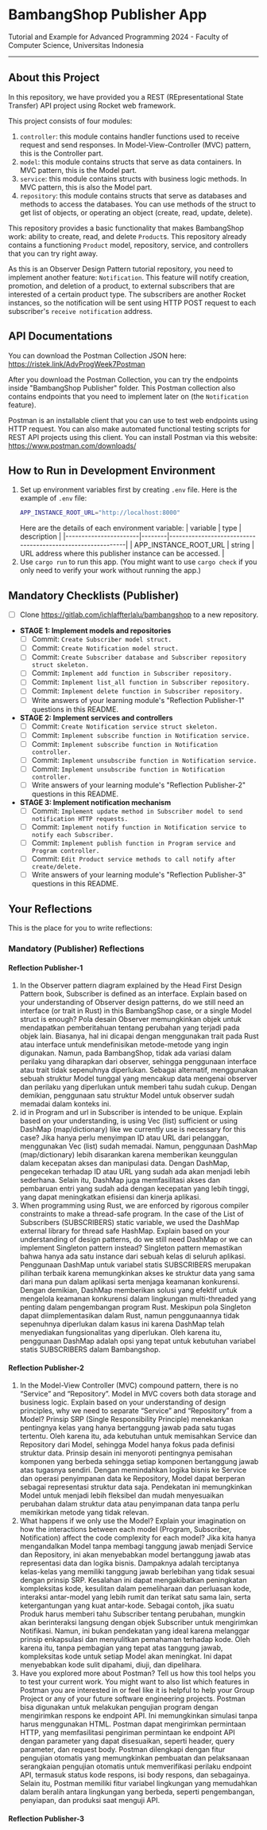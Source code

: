 # BambangShop Publisher App
Tutorial and Example for Advanced Programming 2024 - Faculty of Computer Science, Universitas Indonesia

---

## About this Project
In this repository, we have provided you a REST (REpresentational State Transfer) API project using Rocket web framework.

This project consists of four modules:
1.  `controller`: this module contains handler functions used to receive request and send responses.
    In Model-View-Controller (MVC) pattern, this is the Controller part.
2.  `model`: this module contains structs that serve as data containers.
    In MVC pattern, this is the Model part.
3.  `service`: this module contains structs with business logic methods.
    In MVC pattern, this is also the Model part.
4.  `repository`: this module contains structs that serve as databases and methods to access the databases.
    You can use methods of the struct to get list of objects, or operating an object (create, read, update, delete).

This repository provides a basic functionality that makes BambangShop work: ability to create, read, and delete `Product`s.
This repository already contains a functioning `Product` model, repository, service, and controllers that you can try right away.

As this is an Observer Design Pattern tutorial repository, you need to implement another feature: `Notification`.
This feature will notify creation, promotion, and deletion of a product, to external subscribers that are interested of a certain product type.
The subscribers are another Rocket instances, so the notification will be sent using HTTP POST request to each subscriber's `receive notification` address.

## API Documentations

You can download the Postman Collection JSON here: https://ristek.link/AdvProgWeek7Postman

After you download the Postman Collection, you can try the endpoints inside "BambangShop Publisher" folder.
This Postman collection also contains endpoints that you need to implement later on (the `Notification` feature).

Postman is an installable client that you can use to test web endpoints using HTTP request.
You can also make automated functional testing scripts for REST API projects using this client.
You can install Postman via this website: https://www.postman.com/downloads/

## How to Run in Development Environment
1.  Set up environment variables first by creating `.env` file.
    Here is the example of `.env` file:
    ```bash
    APP_INSTANCE_ROOT_URL="http://localhost:8000"
    ```
    Here are the details of each environment variable:
    | variable              | type   | description                                                |
    |-----------------------|--------|------------------------------------------------------------|
    | APP_INSTANCE_ROOT_URL | string | URL address where this publisher instance can be accessed. |
2.  Use `cargo run` to run this app.
    (You might want to use `cargo check` if you only need to verify your work without running the app.)

## Mandatory Checklists (Publisher)
-   [ ] Clone https://gitlab.com/ichlaffterlalu/bambangshop to a new repository.
-   **STAGE 1: Implement models and repositories**
    -   [ ] Commit: `Create Subscriber model struct.`
    -   [ ] Commit: `Create Notification model struct.`
    -   [ ] Commit: `Create Subscriber database and Subscriber repository struct skeleton.`
    -   [ ] Commit: `Implement add function in Subscriber repository.`
    -   [ ] Commit: `Implement list_all function in Subscriber repository.`
    -   [ ] Commit: `Implement delete function in Subscriber repository.`
    -   [ ] Write answers of your learning module's "Reflection Publisher-1" questions in this README.
-   **STAGE 2: Implement services and controllers**
    -   [ ] Commit: `Create Notification service struct skeleton.`
    -   [ ] Commit: `Implement subscribe function in Notification service.`
    -   [ ] Commit: `Implement subscribe function in Notification controller.`
    -   [ ] Commit: `Implement unsubscribe function in Notification service.`
    -   [ ] Commit: `Implement unsubscribe function in Notification controller.`
    -   [ ] Write answers of your learning module's "Reflection Publisher-2" questions in this README.
-   **STAGE 3: Implement notification mechanism**
    -   [ ] Commit: `Implement update method in Subscriber model to send notification HTTP requests.`
    -   [ ] Commit: `Implement notify function in Notification service to notify each Subscriber.`
    -   [ ] Commit: `Implement publish function in Program service and Program controller.`
    -   [ ] Commit: `Edit Product service methods to call notify after create/delete.`
    -   [ ] Write answers of your learning module's "Reflection Publisher-3" questions in this README.

## Your Reflections
This is the place for you to write reflections:

### Mandatory (Publisher) Reflections

#### Reflection Publisher-1
1. In the Observer pattern diagram explained by the Head First Design Pattern book, Subscriber is defined as an interface. Explain based on your understanding of Observer design patterns, do we still need an interface (or trait in Rust) in this BambangShop case, or a single Model struct is enough?
Pola desain Observer memungkinkan objek untuk mendapatkan pemberitahuan tentang perubahan yang terjadi pada objek lain. Biasanya, hal ini dicapai dengan menggunakan trait pada Rust atau interface untuk mendefinisikan metode-metode yang ingin digunakan. Namun, pada BambangShop, tidak ada variasi dalam perilaku yang diharapkan dari observer, sehingga penggunaan interface atau trait tidak sepenuhnya diperlukan. Sebagai alternatif, menggunakan sebuah struktur Model tunggal yang mencakup data mengenai observer dan perilaku yang diperlukan untuk memberi tahu sudah cukup. Dengan demikian, penggunaan satu struktur Model untuk observer sudah memadai dalam konteks ini.
2.  id in Program and url in Subscriber is intended to be unique. Explain based on your understanding, is using Vec (list) sufficient or using DashMap (map/dictionary) like we currently use is necessary for this case?
Jika hanya perlu menyimpan ID atau URL dari pelanggan, menggunakan Vec (list) sudah memadai. Namun, penggunaan DashMap (map/dictionary) lebih disarankan karena memberikan keunggulan dalam kecepatan akses dan manipulasi data.
Dengan DashMap, pengecekan terhadap ID atau URL yang sudah ada akan menjadi lebih sederhana. Selain itu, DashMap juga memfasilitasi akses dan pembaruan entri yang sudah ada dengan kecepatan yang lebih tinggi, yang dapat meningkatkan efisiensi dan kinerja aplikasi.
3. When programming using Rust, we are enforced by rigorous compiler constraints to make a thread-safe program. In the case of the List of Subscribers (SUBSCRIBERS) static variable, we used the DashMap external library for thread safe HashMap. Explain based on your understanding of design patterns, do we still need DashMap or we can implement Singleton pattern instead?
Singleton pattern memastikan bahwa hanya ada satu instance dari sebuah kelas di seluruh aplikasi.
Penggunaan DashMap untuk variabel statis SUBSCRIBERS merupakan pilihan terbaik karena memungkinkan akses ke struktur data yang sama dari mana pun dalam aplikasi serta menjaga keamanan konkurensi. Dengan demikian, DashMap memberikan solusi yang efektif untuk mengelola keamanan konkurensi dalam lingkungan multi-threaded yang penting dalam pengembangan program Rust.
Meskipun pola Singleton dapat diimplementasikan dalam Rust, namun penggunaannya tidak sepenuhnya diperlukan dalam kasus ini karena DashMap telah menyediakan fungsionalitas yang diperlukan. Oleh karena itu, penggunaan DashMap adalah opsi yang tepat untuk kebutuhan variabel statis SUBSCRIBERS dalam Bambangshop.
#### Reflection Publisher-2
1. In the Model-View Controller (MVC) compound pattern, there is no “Service” and “Repository”. Model in MVC covers both data storage and business logic. Explain based on your understanding of design principles, why we need to separate “Service” and “Repository” from a Model?
   Prinsip SRP (Single Responsibility Principle) menekankan pentingnya kelas yang hanya bertanggung jawab pada satu tugas tertentu. Oleh karena itu, ada kebutuhan untuk memisahkan Service dan Repository dari Model, sehingga Model hanya fokus pada definisi struktur data.
   Prinsip desain ini menyoroti pentingnya pemisahan komponen yang berbeda sehingga setiap komponen bertanggung jawab atas tugasnya sendiri. Dengan memindahkan logika bisnis ke Service dan operasi penyimpanan data ke Repository, Model dapat berperan sebagai representasi struktur data saja.
   Pendekatan ini memungkinkan Model untuk menjadi lebih fleksibel dan mudah menyesuaikan perubahan dalam struktur data atau penyimpanan data tanpa perlu memikirkan metode yang tidak relevan.
2. What happens if we only use the Model? Explain your imagination on how the interactions between each model (Program, Subscriber, Notification) affect the code complexity for each model?
   Jika kita hanya mengandalkan Model tanpa membagi tanggung jawab menjadi Service dan Repository, ini akan menyebabkan model bertanggung jawab atas representasi data dan logika bisnis. Dampaknya adalah terciptanya kelas-kelas yang memiliki tanggung jawab berlebihan yang tidak sesuai dengan prinsip SRP.
   Kesalahan ini dapat mengakibatkan peningkatan kompleksitas kode, kesulitan dalam pemeliharaan dan perluasan kode, interaksi antar-model yang lebih rumit dan terikat satu sama lain, serta ketergantungan yang kuat antar-kode.
   Sebagai contoh, jika suatu Produk harus memberi tahu Subscriber tentang perubahan, mungkin akan berinteraksi langsung dengan objek Subscriber untuk mengirimkan Notifikasi. Namun, ini bukan pendekatan yang ideal karena melanggar prinsip enkapsulasi dan menyulitkan pemahaman terhadap kode.
   Oleh karena itu, tanpa pembagian yang tepat atas tanggung jawab, kompleksitas kode untuk setiap Model akan meningkat. Ini dapat menyebabkan kode sulit dipahami, diuji, dan dipelihara.
3. Have you explored more about Postman? Tell us how this tool helps you to test your current work. You might want to also list which features in Postman you are interested in or feel like it is helpful to help your Group Project or any of your future software engineering projects.
   Postman bisa digunakan untuk melakukan pengujian program dengan mengirimkan respons ke endpoint API. Ini memungkinkan simulasi tanpa harus menggunakan HTML.
   Postman dapat mengirimkan permintaan HTTP, yang memfasilitasi pengiriman permintaan ke endpoint API dengan parameter yang dapat disesuaikan, seperti header, query parameter, dan request body.
   Postman dilengkapi dengan fitur pengujian otomatis yang memungkinkan pembuatan dan pelaksanaan serangkaian pengujian otomatis untuk memverifikasi perilaku endpoint API, termasuk status kode respons, isi body respons, dan sebagainya.
   Selain itu, Postman memiliki fitur variabel lingkungan yang memudahkan dalam beralih antara lingkungan yang berbeda, seperti pengembangan, penyiapan, dan produksi saat menguji API.
#### Reflection Publisher-3
